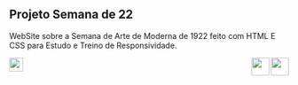  ## Projeto Semana de 22
 
WebSite sobre a Semana de Arte de Moderna de 1922 feito com HTML E CSS para Estudo e Treino de Responsividade.

<a href="https://github.com/marianamartiyns"><img height="25" src="https://img.shields.io/badge/-Mariana Martins-black?logo=github&style=flat-square"/></a>
<img align="right" width ='32px' src ='https://cdn.jsdelivr.net/gh/devicons/devicon/icons/css3/css3-original.svg'> </a>
<img align="right" width ='32px' src ='https://cdn.jsdelivr.net/gh/devicons/devicon/icons/html5/html5-original.svg'> </a>
